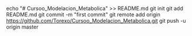 echo "# Cursoo_Modelacion_Metabolica" >> README.md
git init
git add README.md
git commit -m "first commit"
git remote add origin https://github.com/Torexo/Cursoo_Modelacion_Metabolica.git
git push -u origin master
